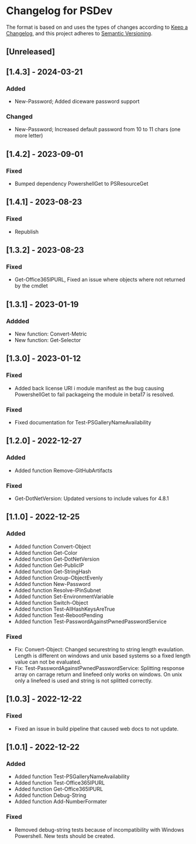# Changelog for PSDev

The format is based on and uses the types of changes according to [Keep a Changelog](https://keepachangelog.com/en/1.0.0/),
and this project adheres to [Semantic Versioning](https://semver.org/spec/v2.0.0.html).

## [Unreleased]

## [1.4.3] - 2024-03-21

### Added

- New-Password; Added diceware password support

### Changed

- New-Password; Increased default password from 10 to 11 chars (one more letter)

## [1.4.2] - 2023-09-01

### Fixed

- Bumped dependency PowershellGet to PSResourceGet

## [1.4.1] - 2023-08-23

### Fixed

- Republish

## [1.3.2] - 2023-08-23

### Fixed

- Get-Office365IPURL, Fixed an issue where objects where not returned by the cmdlet

## [1.3.1] - 2023-01-19

### Addded

- New function: Convert-Metric
- New function: Get-Selector

## [1.3.0] - 2023-01-12

### Fixed

- Added back license URI i module manifest as the bug causing PowershellGet to fail packageing the module in beta17 is resolved.

### Fixed

- Fixed documentation for Test-PSGalleryNameAvailability

## [1.2.0] - 2022-12-27

### Added

- Added function Remove-GitHubArtifacts

### Fixed

- Get-DotNetVersion: Updated versions to include values for 4.8.1

## [1.1.0] - 2022-12-25

### Added

- Added function Convert-Object
- Added function Get-Color
- Added function Get-DotNetVersion
- Added function Get-PublicIP
- Added function Get-StringHash
- Added function Group-ObjectEvenly
- Added function New-Password
- Added function Resolve-IPinSubnet
- Added function Set-EnvironmentVariable
- Added function Switch-Object
- Added function Test-AllHashKeysAreTrue
- Added function Test-RebootPending
- Added function Test-PasswordAgainstPwnedPasswordService

### Fixed

- Fix: Convert-Object: Changed securestring to string length evaulation. Length is different on windows and unix based systems so a fixed length value can not be evaluated.
- Fix: Test-PasswordAgainstPwnedPasswordService: Splitting response array on carrage return and linefeed only works on windows. On unix only a linefeed is used and string is not splitted correctly.

## [1.0.3] - 2022-12-22

### Fixed

- Fixed an issue in build pipeline that caused web docs to not update.

## [1.0.1] - 2022-12-22

### Added

- Added function Test-PSGalleryNameAvailability
- Added function Test-Office365IPURL
- Added function Get-Office365IPURL
- Added function Debug-String
- Added function Add-NumberFormater

### Fixed

- Removed debug-string tests because of incompatibility with Windows Powershell. New tests should be created.
